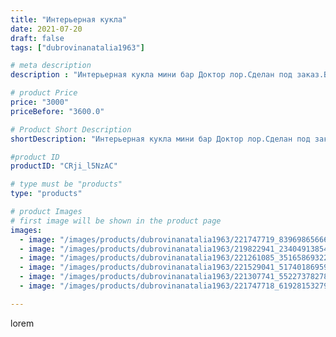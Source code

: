 ```yaml
---
title: "Интерьерная кукла"
date: 2021-07-20
draft: false
tags: ["dubrovinanatalia1963"]

# meta description
description : "Интерьерная кукла мини бар Доктор лор.Сделан под заказ.Высота куклы в сидячем положении50 см,высота всей куклы62//-63 си"

# product Price
price: "3000"
priceBefore: "3600.0"

# Product Short Description
shortDescription: "Интерьерная кукла мини бар Доктор лор.Сделан под заказ.Высота куклы в сидячем положении50 см,высота всей куклы62//-63 си"

#product ID
productID: "CRji_l5NzAC"

# type must be "products"
type: "products"

# product Images
# first image will be shown in the product page
images:
  - image: "/images/products/dubrovinanatalia1963/221747719_839698656669750_3949281278299927694_n.jpg"
  - image: "/images/products/dubrovinanatalia1963/219822941_234049138542835_2082802292247853932_n.jpg"
  - image: "/images/products/dubrovinanatalia1963/221261085_351658693227021_811850424029962171_n.jpg"
  - image: "/images/products/dubrovinanatalia1963/221529041_517401869590807_3344203620732250258_n.jpg"
  - image: "/images/products/dubrovinanatalia1963/221307741_552273782783101_4840583630754381826_n.jpg"
  - image: "/images/products/dubrovinanatalia1963/221747718_619281532794726_6748951621932728626_n.jpg"

---
```

lorem
